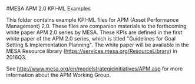 #MESA APM 2.0 KPI-ML Examples

This folder contains example KPI-ML files for APM (Asset Performance Management) 2.0. These files are companion materials to the forthcoming white paper APM 2.0 series by MESA. These KPIs are defined in the first white paper of the APM 2.0 series, which is titled "Guidelines for Goal Setting & Implementation Planning". The white paper will be available in the MESA Resource library (https://services.mesa.org/ResourceLibrary) in 2016Q3.

See http://www.mesa.org/en/modelstrategicinitiatives/APM.asp for more information about the APM Working Group.
